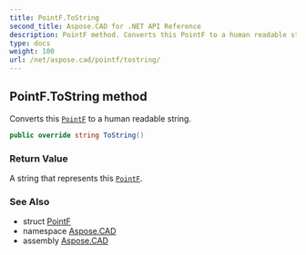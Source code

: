 ```yaml
---
title: PointF.ToString
second_title: Aspose.CAD for .NET API Reference
description: PointF method. Converts this PointF to a human readable string
type: docs
weight: 100
url: /net/aspose.cad/pointf/tostring/
---
```

## PointF.ToString method

Converts this [`PointF`](../) to a human readable string.

```csharp
public override string ToString()
```

### Return Value

A string that represents this [`PointF`](../).

### See Also

* struct [PointF](../)
* namespace [Aspose.CAD](../../../aspose.cad/)
* assembly [Aspose.CAD](../../../)


